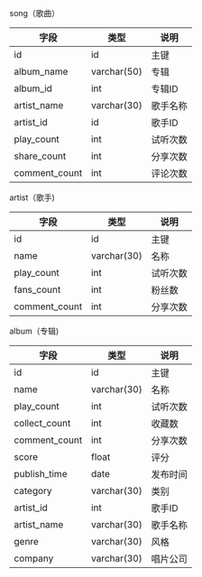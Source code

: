 song（歌曲）

|字段|类型|说明|
| --------|-------|-----|
| id | id |主键  |
| album_name | varchar(50) | 专辑 |
| album_id | int | 专辑ID |
| artist_name | varchar(30) | 歌手名称 |
| artist_id | id | 歌手ID |
| play_count | int | 试听次数 |
| share_count | int | 分享次数 |
| comment_count | int | 评论次数 |


artist（歌手)

|字段|类型|说明|
| --------|-------|-----|
| id | id |主键  |
| name| varchar(30) | 名称 |
| play_count | int | 试听次数 |
| fans_count | int | 粉丝数 |
| comment_count | int | 分享次数 |

album（专辑)

|字段|类型|说明|
| --------|-------|-----|
| id | id |主键  |
| name| varchar(30) | 名称 |
| play_count | int | 试听次数 |
| collect_count | int | 收藏数 |
| comment_count | int | 分享次数 |
| score | float| 评分 |
| publish_time| date| 发布时间 |
| category| varchar(30)| 类别 |
| artist_id| int| 歌手ID |
| artist_name| varchar(30)| 歌手名称 |
|genre|varchar(30)|风格|
|company|varchar(30)|唱片公司|
